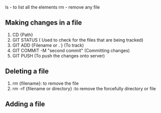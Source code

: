 
ls - to list all the elements
rm - remove any file

## Making changes in a file
1. CD {Path}
2. GIT STATUS ( Used to check for the files that are being tracked)
3. GIT ADD {Filename or . } (To track)
4. GIT COMMIT -M "second commit" (Committing changes)
5. GIT PUSH (To push the changes onto server)

## Deleting a file
1. rm {filename}: to remove the file
2. rm -rf {filename or directory} :to remove the forcefully directory or file
## Adding a file



